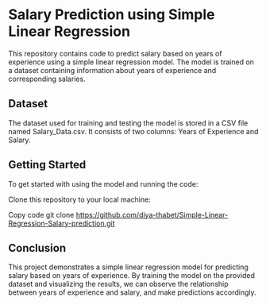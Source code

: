 # Salary Prediction using Simple Linear Regression
This repository contains code to predict salary based on years of experience using a simple linear regression model. The model is trained on a dataset containing information about years of experience and corresponding salaries.

## Dataset
The dataset used for training and testing the model is stored in a CSV file named Salary_Data.csv. It consists of two columns: Years of Experience and Salary.

## Getting Started
To get started with using the model and running the code:

Clone this repository to your local machine:


Copy code
git clone https://github.com/diya-thabet/Simple-Linear-Regression-Salary-prediction.git

## Conclusion
This project demonstrates a simple linear regression model for predicting salary based on years of experience. By training the model on the provided dataset and visualizing the results, we can observe the relationship between years of experience and salary, and make predictions accordingly.
